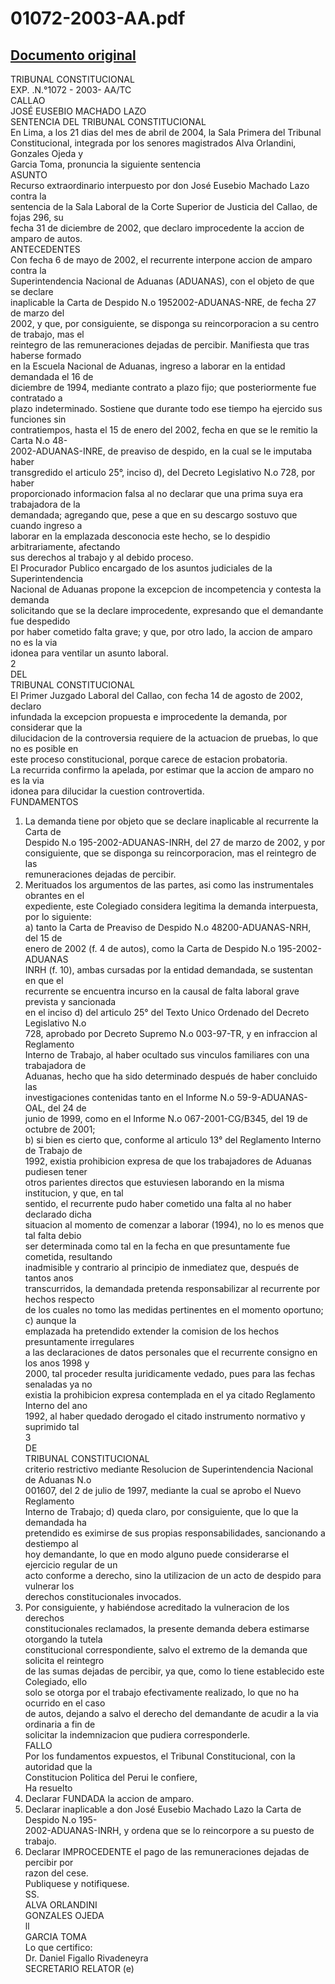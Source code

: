 
01072-2003-AA.pdf
=================
  
[Documento original](https://tc.gob.pe/jurisprudencia/2004/01072-2003-AA.pdf)  
---  
TRIBUNAL CONSTITUCIONAL  
EXP. .N.°1072 - 2003- AA/TC  
CALLAO  
JOSÉ EUSEBIO MACHADO LAZO  
SENTENCIA DEL TRIBUNAL CONSTITUCIONAL  
En Lima, a los 21 dias del mes de abril de 2004, la Sala Primera del Tribunal  
Constitucional, integrada por los senores magistrados Alva Orlandini, Gonzales Ojeda y  
Garcia Toma, pronuncia la siguiente sentencia  
ASUNTO  
Recurso extraordinario interpuesto por don José Eusebio Machado Lazo contra la  
sentencia de la Sala Laboral de la Corte Superior de Justicia del Callao, de fojas 296, su  
fecha 31 de diciembre de 2002, que declaro improcedente la accion de amparo de autos.  
ANTECEDENTES  
Con fecha 6 de mayo de 2002, el recurrente interpone accion de amparo contra la  
Superintendencia Nacional de Aduanas (ADUANAS), con el objeto de que se declare  
inaplicable la Carta de Despido N.o 1952002-ADUANAS-NRE, de fecha 27 de marzo del  
2002, y que, por consiguiente, se disponga su reincorporacion a su centro de trabajo, mas el  
reintegro de las remuneraciones dejadas de percibir. Manifiesta que tras haberse formado  
en la Escuela Nacional de Aduanas, ingreso a laborar en la entidad demandada el 16 de  
diciembre de 1994, mediante contrato a plazo fijo; que posteriormente fue contratado a  
plazo indeterminado. Sostiene que durante todo ese tiempo ha ejercido sus funciones sin  
contratiempos, hasta el 15 de enero del 2002, fecha en que se le remitio la Carta N.o 48-  
2002-ADUANAS-INRE, de preaviso de despido, en la cual se le imputaba haber  
transgredido el articulo 25°, inciso d), del Decreto Legislativo N.o 728, por haber  
proporcionado informacion falsa al no declarar que una prima suya era trabajadora de la  
demandada; agregando que, pese a que en su descargo sostuvo que cuando ingreso a  
laborar en la emplazada desconocia este hecho, se lo despidio arbitrariamente, afectando  
sus derechos al trabajo y al debido proceso.  
El Procurador Publico encargado de los asuntos judiciales de la Superintendencia  
Nacional de Aduanas propone la excepcion de incompetencia y contesta la demanda  
solicitando que se la declare improcedente, expresando que el demandante fue despedido  
por haber cometido falta grave; y que, por otro lado, la accion de amparo no es la via  
idonea para ventilar un asunto laboral.  
2  
DEL  
TRIBUNAL CONSTITUCIONAL  
El Primer Juzgado Laboral del Callao, con fecha 14 de agosto de 2002, declaro  
infundada la excepcion propuesta e improcedente la demanda, por considerar que la  
dilucidacion de la controversia requiere de la actuacion de pruebas, lo que no es posible en  
este proceso constitucional, porque carece de estacion probatoria.  
La recurrida confirmo la apelada, por estimar que la accion de amparo no es la via  
idonea para dilucidar la cuestion controvertida.  
FUNDAMENTOS  
1. La demanda tiene por objeto que se declare inaplicable al recurrente la Carta de  
Despido N.o 195-2002-ADUANAS-INRH, del 27 de marzo de 2002, y por  
consiguiente, que se disponga su reincorporacion, mas el reintegro de las  
remuneraciones dejadas de percibir.  
2. Merituados los argumentos de las partes, asi como las instrumentales obrantes en el  
expediente, este Colegiado considera legitima la demanda interpuesta, por lo siguiente:  
a) tanto la Carta de Preaviso de Despido N.o 48200-ADUANAS-NRH, del 15 de  
enero de 2002 (f. 4 de autos), como la Carta de Despido N.o 195-2002-ADUANAS  
INRH (f. 10), ambas cursadas por la entidad demandada, se sustentan en que el  
recurrente se encuentra incurso en la causal de falta laboral grave prevista y sancionada  
en el inciso d) del articulo 25° del Texto Unico Ordenado del Decreto Legislativo N.o  
728, aprobado por Decreto Supremo N.o 003-97-TR, y en infraccion al Reglamento  
Interno de Trabajo, al haber ocultado sus vinculos familiares con una trabajadora de  
Aduanas, hecho que ha sido determinado después de haber concluido las  
investigaciones contenidas tanto en el Informe N.o 59-9-ADUANAS-OAL, del 24 de  
junio de 1999, como en el Informe N.o 067-2001-CG/B345, del 19 de octubre de 2001;  
b) si bien es cierto que, conforme al articulo 13° del Reglamento Interno de Trabajo de  
1992, existia prohibicion expresa de que los trabajadores de Aduanas pudiesen tener  
otros parientes directos que estuviesen laborando en la misma institucion, y que, en tal  
sentido, el recurrente pudo haber cometido una falta al no haber declarado dicha  
situacion al momento de comenzar a laborar (1994), no lo es menos que tal falta debio  
ser determinada como tal en la fecha en que presuntamente fue cometida, resultando  
inadmisible y contrario al principio de inmediatez que, después de tantos anos  
transcurridos, la demandada pretenda responsabilizar al recurrente por hechos respecto  
de los cuales no tomo las medidas pertinentes en el momento oportuno; c) aunque la  
emplazada ha pretendido extender la comision de los hechos presuntamente irregulares  
a las declaraciones de datos personales que el recurrente consigno en los anos 1998 y  
2000, tal proceder resulta juridicamente vedado, pues para las fechas senaladas ya no  
existia la prohibicion expresa contemplada en el ya citado Reglamento Interno del ano  
1992, al haber quedado derogado el citado instrumento normativo y suprimido tal  
3  
DE  
TRIBUNAL CONSTITUCIONAL  
criterio restrictivo mediante Resolucion de Superintendencia Nacional de Aduanas N.o  
001607, del 2 de julio de 1997, mediante la cual se aprobo el Nuevo Reglamento  
Interno de Trabajo; d) queda claro, por consiguiente, que lo que la demandada ha  
pretendido es eximirse de sus propias responsabilidades, sancionando a destiempo al  
hoy demandante, lo que en modo alguno puede considerarse el ejercicio regular de un  
acto conforme a derecho, sino la utilizacion de un acto de despido para vulnerar los  
derechos constitucionales invocados.  
3. Por consiguiente, y habiéndose acreditado la vulneracion de los derechos  
constitucionales reclamados, la presente demanda debera estimarse otorgando la tutela  
constitucional correspondiente, salvo el extremo de la demanda que solicita el reintegro  
de las sumas dejadas de percibir, ya que, como lo tiene establecido este Colegiado, ello  
solo se otorga por el trabajo efectivamente realizado, lo que no ha ocurrido en el caso  
de autos, dejando a salvo el derecho del demandante de acudir a la via ordinaria a fin de  
solicitar la indemnizacion que pudiera corresponderle.  
FALLO  
Por los fundamentos expuestos, el Tribunal Constitucional, con la autoridad que la  
Constitucion Politica del Perui le confiere,  
Ha resuelto  
1. Declarar FUNDADA la accion de amparo.  
2. Declarar inaplicable a don José Eusebio Machado Lazo la Carta de Despido N.o 195-  
2002-ADUANAS-INRH, y ordena que se lo reincorpore a su puesto de trabajo.  
3. Declarar IMPROCEDENTE el pago de las remuneraciones dejadas de percibir por  
razon del cese.  
Publiquese y notifiquese.  
SS.  
ALVA ORLANDINI  
GONZALES OJEDA  
ll  
GARCIA TOMA  
Lo que certifico:  
Dr. Daniel Figallo Rivadeneyra  
SECRETARIO RELATOR (e)